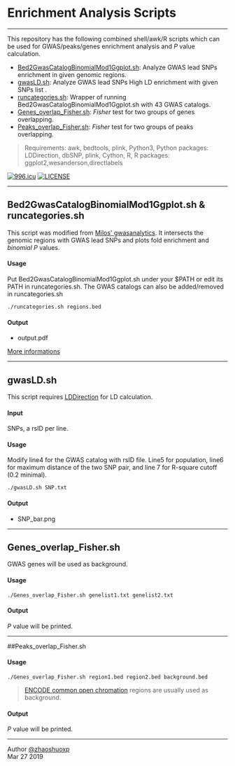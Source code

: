 # Enrichment Analysis Scripts

-----
This repository has the following combined shell/awk/R scripts which can be used for GWAS/peaks/genes enrichment analysis and *P* value calculation.

 * [Bed2GwasCatalogBinomialMod1Ggplot.sh](https://github.com/zhaoshuoxp/Enrichment-Analysis#bed2gwascatalogbinomialmod1ggplotsh---runcategoriessh): Analyze GWAS lead SNPs enrichment in given genomic regions.
 * [gwasLD.sh](https://github.com/zhaoshuoxp/Enrichment-Analysis#gwasLDsh): Analyze GWAS lead SNPs High LD enrichment with given SNPs list .
 * [runcategories.sh](https://github.com/zhaoshuoxp/Enrichment-Analysis#bed2gwascatalogbinomialmod1ggplotsh---runcategoriessh): Wrapper of running Bed2GwasCatalogBinomialMod1Ggplot.sh with 43 GWAS catalogs.
 * [Genes_overlap_Fisher.sh](https://github.com/zhaoshuoxp/Enrichment-Analysis#genes_overlap_fishersh): *Fisher* test for two groups of genes overlapping.
 * [Peaks_overlap_Fisher.sh](https://github.com/zhaoshuoxp/Enrichment-Analysis#peaks_overlap_fishersh): *Fisher* test for two groups of peaks overlapping.

> Requirements:
awk, bedtools, plink, Python3, Python packages: LDDirection, dbSNP, plink, Cython, R, R packages: ggplot2,wesanderson,directlabels

[![996.icu](https://img.shields.io/badge/link-996.icu-red.svg)](https://996.icu) [![LICENSE](https://img.shields.io/badge/license-Anti%20996-blue.svg)](https://github.com/996icu/996.ICU/blob/master/LICENSE)

----

## Bed2GwasCatalogBinomialMod1Ggplot.sh &  runcategories.sh

This script was modified from [Milos' gwasanalytics](https://github.com/milospjanic/gwasanalytics/tree/master/bed2GwasCatalogBinomialMod1Ggplot). It intersects the genomic regions with GWAS lead SNPs and plots fold enrichment and *binomial P* values.

#### Usage

Put Bed2GwasCatalogBinomialMod1Ggplot.sh under your $PATH or edit its PATH in runcategories.sh. The GWAS catalogs can also be added/removed in runcategories.sh

    ./runcategories.sh regions.bed

#### Output

* output.pdf

[More informations](https://github.com/milospjanic/gwasanalytics)



----

## gwasLD.sh

This script requires [LDDirection](https://github.com/MikeDacre/LDDirection) for LD calculation. 

#### Input

SNPs, a rsID per line.

#### Usage

Modify line4 for the GWAS catalog with rsID file. Line5 for population, line6 for maximum distance of the two SNP pair, and line 7 for R-square cutoff (0.2 minimal).

```
./gwasLD.sh SNP.txt
```

#### Output

- SNP_bar.png



-----
## Genes_overlap_Fisher.sh 
GWAS genes will be used as background.
#### Usage

    ./Genes_overlap_Fisher.sh genelist1.txt genelist2.txt

#### Output

*P* value will be printed.



------
##Peaks_overlap_Fisher.sh

#### Usage

    ./Genes_overlap_Fisher.sh region1.bed region2.bed background.bed

> [ENCODE common open chromation](https://github.com/milospjanic/fisherTestForGenomicOverlapsMilosPjanicMod/blob/master/background.bed.gz) regions are usually used as background.

#### Output

*P* value will be printed.



------

Author [@zhaoshuoxp](https://github.com/zhaoshuoxp)  
Mar 27 2019  

